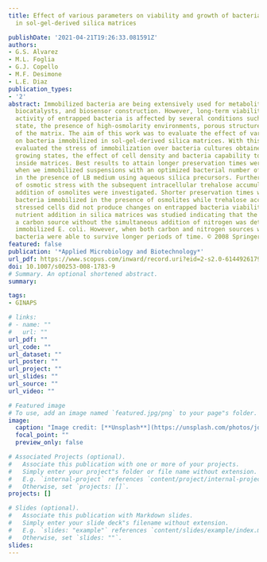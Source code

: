 ```yaml
---
title: Effect of various parameters on viability and growth of bacteria immobilized
  in sol-gel-derived silica matrices

publishDate: '2021-04-21T19:26:33.081591Z'
authors:
- G.S. Alvarez
- M.L. Foglia
- G.J. Copello
- M.F. Desimone
- L.E. Diaz
publication_types:
- '2'
abstract: Immobilized bacteria are being extensively used for metabolite production,
  biocatalysts, and biosensor construction. However, long-term viability and metabolic
  activity of entrapped bacteria is affected by several conditions such as their physiological
  state, the presence of high-osmolarity environments, porous structure and shrinkage
  of the matrix. The aim of this work was to evaluate the effect of various parameters
  on bacteria immobilized in sol-gel-derived silica matrices. With this purpose, we
  evaluated the stress of immobilization over bacteria cultures obtained from different
  growing states, the effect of cell density and bacteria capability to proliferate
  inside matrices. Best results to attain longer preservation times were obtained
  when we immobilized suspensions with an optimized bacterial number of 1∈×∈107 cfu/gel
  in the presence of LB medium using aqueous silica precursors. Furthermore, the impact
  of osmotic stress with the subsequent intracellular trehalose accumulation and the
  addition of osmolites were investigated. Shorter preservation times were found for
  bacteria immobilized in the presence of osmolites while trehalose accumulation in
  stressed cells did not produce changes on entrapped bacteria viability. Finally,
  nutrient addition in silica matrices was studied indicating that the presence of
  a carbon source without the simultaneous addition of nitrogen was detrimental for
  immobilized E. coli. However, when both carbon and nitrogen sources were present,
  bacteria were able to survive longer periods of time. © 2008 Springer-Verlag.
featured: false
publication: '*Applied Microbiology and Biotechnology*'
url_pdf: https://www.scopus.com/inward/record.uri?eid=2-s2.0-61449261797&doi=10.1007%2fs00253-008-1783-9&partnerID=40&md5=8ea9069503da23245f73eb5412534180
doi: 10.1007/s00253-008-1783-9
# Summary. An optional shortened abstract.
summary: 

tags:
- GINAPS

# links:
# - name: ""
#   url: ""
url_pdf: ""
url_code: ""
url_dataset: ""
url_poster: ""
url_project: ""
url_slides: ""
url_source: ""
url_video: ""

# Featured image
# To use, add an image named `featured.jpg/png` to your page"s folder. 
image:
  caption: "Image credit: [**Unsplash**](https://unsplash.com/photos/jdD8gXaTZsc)"
  focal_point: ""
  preview_only: false

# Associated Projects (optional).
#   Associate this publication with one or more of your projects.
#   Simply enter your project"s folder or file name without extension.
#   E.g. `internal-project` references `content/project/internal-project/index.md`.
#   Otherwise, set `projects: []`.
projects: []

# Slides (optional).
#   Associate this publication with Markdown slides.
#   Simply enter your slide deck"s filename without extension.
#   E.g. `slides: "example"` references `content/slides/example/index.md`.
#   Otherwise, set `slides: ""`.
slides:
---
```




